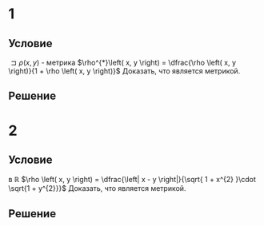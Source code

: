 # 1
## Условие
$\sqsupset \rho \left( x, y \right)$ - метрика
$\rho^{*}\left( x, y \right) = \dfrac{\rho \left( x, y \right)}{1 + \rho \left( x, y \right)}$
Доказать, что является метрикой.
## Решение

# 2
## Условие
в $\mathbb{R}$
$\rho \left( x, y \right) = \dfrac{\left| x - y \right|}{\sqrt{ 1 + x^{2} }\cdot \sqrt{1 + y^{2}}}$
Доказать, что является метрикой.
## Решение